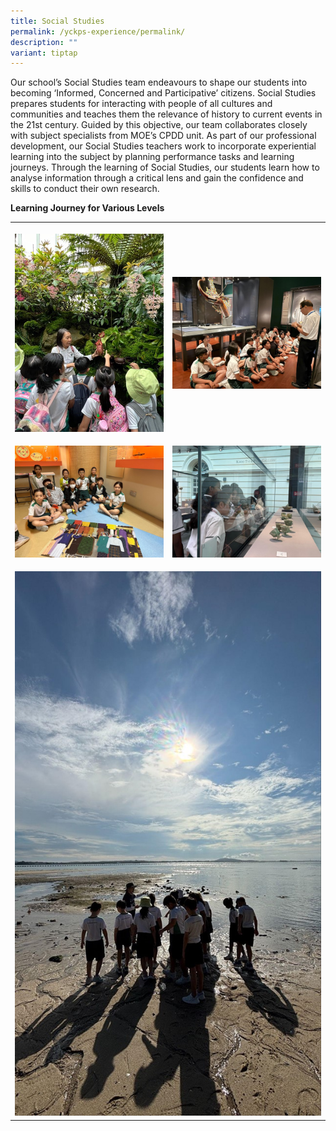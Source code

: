 ```yaml
---
title: Social Studies
permalink: /yckps-experience/permalink/
description: ""
variant: tiptap
---
```

<p>Our school’s Social Studies team endeavours to shape our students into
becoming ‘Informed, Concerned and Participative’ citizens. Social Studies
prepares students for interacting with people of all cultures and communities
and teaches them the relevance of history to current events in the 21st
century. Guided by this objective, our team collaborates closely with subject
specialists from MOE’s CPDD unit. As part of our professional development,
our Social Studies teachers work to incorporate experiential learning into
the subject by planning performance tasks and learning journeys. Through
the learning of Social Studies, our students learn how to analyse information
through a critical lens and gain the confidence and skills to conduct their
own research.</p>
<p><strong>Learning Journey for Various Levels</strong>
</p>
<p></p>
<table style="minWidth: 50px">
<colgroup>
<col>
<col>
</colgroup>
<tbody>
<tr>
<th rowspan="1" colspan="1">
<p></p>
<div class="isomer-image-wrapper">
<img style="width: 100%" height="auto" width="100%" alt="" src="/images/2025 Website Pictures/SS/Picture1.jpg">
</div>
</th>
<th rowspan="1" colspan="1">
<p></p>
<div class="isomer-image-wrapper">
<img style="width: 100%" height="auto" width="100%" alt="" src="/images/2025 Website Pictures/SS/Picture5.jpg">
</div>
</th>
</tr>
<tr>
<td rowspan="1" colspan="1">
<p></p>
<div class="isomer-image-wrapper">
<img style="width: 100%" height="auto" width="100%" alt="" src="/images/2025 Website Pictures/SS/Picture3.jpg">
</div>
</td>
<td rowspan="1" colspan="1">
<p></p>
<div class="isomer-image-wrapper">
<img style="width: 100%" height="auto" width="100%" alt="" src="/images/2025 Website Pictures/SS/Picture4.jpg">
</div>
</td>
</tr>
<tr>
<td rowspan="1" colspan="2">
<p></p>
<div class="isomer-image-wrapper">
<img style="width: 100%" height="auto" width="100%" alt="" src="/images/2025 Website Pictures/SS/Picture2.jpg">
</div>
</td>
</tr>
</tbody>
</table>
<p></p>
<p>
<br>
</p>
<p></p>